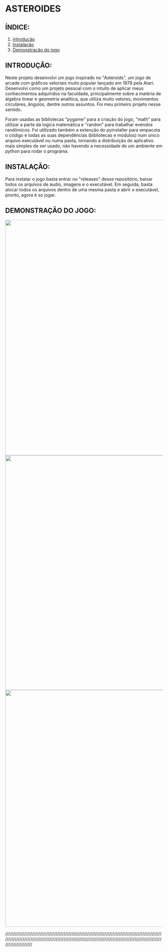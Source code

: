 # ASTEROIDES

## ÍNDICE:

1. [introdução](#INTRODUÇÃO)
2. [Instalação](#INSTALAÇÃO)
3. [Demonstração do jogo](#DEMONSTRAÇÃO-DO-JOGO)

## INTRODUÇÂO:

Neste projeto desenvolvi um jogo inspirado no "Asteroids", um jogo de arcade com gráficos vetoriais muito popular lançado em 1979 pela Atari. Desenvolvi como um projeto pessoal com o intuito de aplicar meus conhecimentos adquiridos na faculdade, principalmente sobre a matéria de álgebra linear e geometria analítica, que utiliza muito vetores, movimentos circulares, ângulos, dentre outros assuntos. Foi meu primeiro projeto nesse sentido. 

Foram usadas as bibliotecas "pygame" para a criação do jogo, "math" para utilizar a parte da logíca matemática e "randon" para trabalhar evendos randômicos. Foi utilizado também a extenção do pyinstaller para empacota o código e todas as suas dependências (bibliotecas e módulos) num único arquivo executável ou numa pasta, tornando a distribuição do aplicativo mais simples de ser usado, não havendo a necessidade de um ambiente em python para rodar o programa.

## INSTALAÇÃO:

Para instalar o jogo basta entrar no "releases" desse repositório, baixar todos os arquivos de áudio, imagens e o executável. Em seguida, basta alocar todos os arquivos dentro de uma mesma pasta e abrir o executável, pronto, agora é so jogar.

## DEMONSTRAÇÃO DO JOGO:

<div align = "center">
  <img width="1282" height="753" alt="1" src="https://github.com/user-attachments/assets/94634ee9-3637-4063-9705-2138a487cc68" />
</div> 

<div align = "center">
  <img width="1281" height="750" alt="2" src="https://github.com/user-attachments/assets/bcaa222a-bf5c-46f4-a9e3-6db9182ece30" />
</div> 

<div align = "center">
  <img width="1279" height="757" alt="3" src="https://github.com/user-attachments/assets/ca399b0c-3a90-41ab-94ff-788dcddaee01" />
</div> 


///////////////////////////////////////////////////////////////////////////////////////////////////////////////////////////////////////////////////////////////////////////////////////////////////////////////////////
